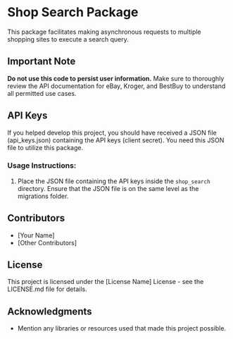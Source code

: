 # Shop Search Package

This package facilitates making asynchronous requests to multiple shopping sites to execute a search query.

## Important Note

**Do not use this code to persist user information.** Make sure to thoroughly review the API documentation for eBay, Kroger, and BestBuy to understand all permitted use cases.

## API Keys

If you helped develop this project, you should have received a JSON file (api_keys.json) containing the API keys (client secret). You need this JSON file to utilize this package.

### Usage Instructions:

1. Place the JSON file containing the API keys inside the `shop_search` directory. Ensure that the JSON file is on the same level as the migrations folder.

## Contributors

- [Your Name]
- [Other Contributors]

## License

This project is licensed under the [License Name] License - see the LICENSE.md file for details.

## Acknowledgments

- Mention any libraries or resources used that made this project possible.
